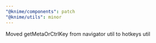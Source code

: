 ```yaml
---
"@knime/components": patch
"@knime/utils": minor
---
```


Moved getMetaOrCtrlKey from navigator util to hotkeys util
